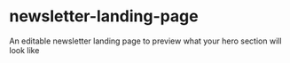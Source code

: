 # newsletter-landing-page
An editable newsletter landing page to preview what your hero section will look like
